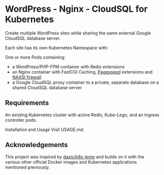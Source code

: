# WordPress - Nginx - CloudSQL for Kubernetes

Create multiple WordPress sites while sharing the same external Google CloudSQL database server.

Each site has its own Kubernetes Namespace with:

One or more Pods containing:
- a WordPress/PHP-FPM container with Redis extensions
- an Nginx container with FastCGI Caching, [Pagespeed](https://www.modpagespeed.com/) extensions and [NAXSI firewall](https://github.com/nbs-system/naxsi)
- a Google CloudSQL proxy container to a private, separate database on a shared CloudSQL database server

## Requirements
An existing Kubernetes cluster with active Redis, Kube-Lego, and an Ingress controller pods.

Installation and Usage
Visit USAGE.md.

## Acknowledgements
This project was inspired by [daxio/k8s-lemp](https://github.com/daxio/k8s-lemp) and builds on it with the various other official Docker images and Kubernetes applications mentioned previously.
